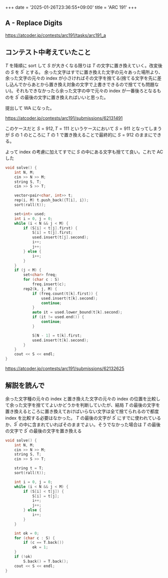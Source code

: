 +++
date = '2025-01-26T23:36:55+09:00'
title = 'ARC 191'
+++

## A - Replace Digits

<https://atcoder.jp/contests/arc191/tasks/arc191_a>

## コンテスト中考えていたこと

$T$ を降順に sort して $S$ が大きくなる限りは $T$ の文字に置き換えていく。改変後の  $S$ を $S^\prime$ とする。
余った文字はすでに置き換えた文字の元々あった場所より、余った文字の元々の index が小さければその文字を捨てる(捨てる文字を先に差し込んでからあとから置き換え対象の文字で上書きできるので捨てても問題ない)。それもできなかったら余った文字の中で元々の index が一番後ろとなるものを $S^\prime$ の最後の文字に置き換えればいいと思った。

提出して WA になった。

<https://atcoder.jp/contests/arc191/submissions/62131491>

このケースだと $S = 912, T = 111$ というケースにおいて $S = 911$ となってしまうが $S$ の 1 のところに $T$ の 1 で置き換えることで最終的に $S = 912$ のままにできる。

よって index の考慮に加えてすでに $S$ の中にある文字も捨てて良い。これで AC した

```cpp
void solve() {
    int N, M;
    cin >> N >> M;
    string S, T;
    cin >> S >> T;

    vector<pair<char, int>> t;
    rep(i, M) t.push_back({T[i], i});
    sort(rall(t));

    set<int> used;
    int i = 0, j = 0;
    while (i < N && j < M) {
        if (S[i] < t[j].first) {
            S[i] = t[j].first;
            used.insert(t[j].second);
            i++;
            j++;
        } else {
            i++;
        }
    }
    if (j < M) {
        set<char> freq;
        for (char c : S)
            freq.insert(c);
        rep2(k, j, M) {
            if (freq.count(t[k].first)) {
                used.insert(t[k].second);
                continue;
            }
            auto it = used.lower_bound(t[k].second);
            if (it != used.end()) {
                continue;
            }

            S[N - 1] = t[k].first;
            used.insert(t[k].second);
        }
    }
    cout << S << endl;
}
```

<https://atcoder.jp/contests/arc191/submissions/62132625>

## 解説を読んで

余った文字種の元々の index と置き換えた文字の元々の index の位置を比較して余った文字を捨ててよいかどうかを判断していたが、結局 $T$ の最後の文字を置き換えるところに置き換えておけばいらない文字は全て捨てられるので都度 index を比較する必要はなかった。
$T$ の最後の文字が $S^\prime$ にすでに使われているか、$S^\prime$ の中に含まれていればそのままでよい。そうでなかった場合は $T$ の最後の文字で $S^\prime$ の最後の文字を置き換える

```cpp
void solve() {
    int N, M;
    cin >> N >> M;
    string S, T;
    cin >> S >> T;

    string t = T;
    sort(rall(t));

    int i = 0, j = 0;
    while (i < N && j < M) {
        if (S[i] < t[j]) {
            S[i] = t[j];
            i++;
            j++;
        } else {
            i++;
        }
    }

    int ok = 0;
    for (char c : S) {
        if (c == T.back())
            ok = 1;
    }
    if (!ok)
        S.back() = T.back();
    cout << S << endl;
}
```

